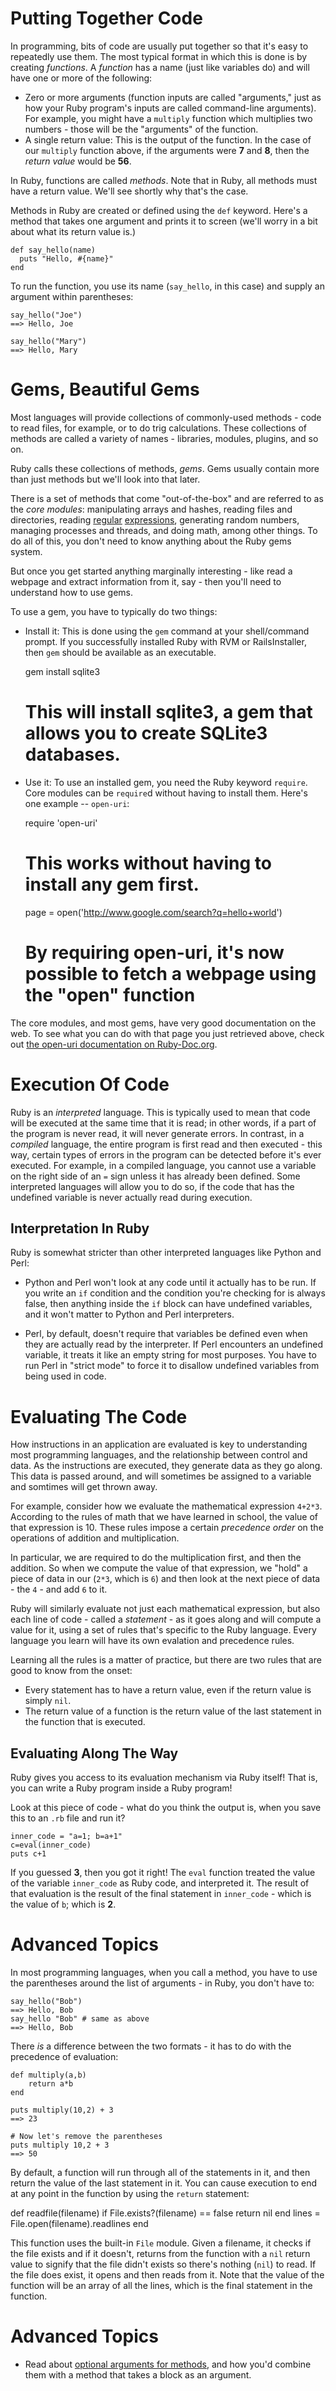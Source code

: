 # Putting Together Code

In programming, bits of code are usually put together so that it's
easy to repeatedly use them. The most typical format in which this is
done is by creating _functions_. A _function_ has a name (just like
variables do) and will have one or more of the following:

* Zero or more arguments (function inputs are called "arguments," just as how your Ruby program's inputs are called command-line arguments). For example, you might have a `multiply` function which multiplies two numbers - those will be the "arguments" of the function.
* A single return value: This is the output of the function. In the case of our `multiply` function above, if the arguments were **7** and **8**, then the _return value_ would be **56**.

In Ruby, functions are called _methods_. Note that in Ruby, all methods must have a return value. We'll see shortly why that's the case.

Methods in Ruby are created or defined using the `def` keyword. Here's a method that takes one argument and prints it to screen (we'll worry in a bit about what its return value is.)

    def say_hello(name)
      puts "Hello, #{name}"
    end

To run the function, you use its name (`say_hello`, in this case) and supply an argument within parentheses:

    say_hello("Joe")
    ==> Hello, Joe

    say_hello("Mary")
    ==> Hello, Mary

# Gems, Beautiful Gems

Most languages will provide collections of commonly-used methods - code to read files, for example, or to do trig calculations. These collections of methods are called a variety of names - libraries, modules, plugins, and so on. 

Ruby calls these collections of methods, _gems_. Gems usually contain more than just methods but we'll look into that later.

There is a set of methods that come "out-of-the-box" and are referred
to as the _core modules_: manipulating arrays and hashes, reading
files and directories, reading
[regular](http://net.tutsplus.com/tutorials/javascript-ajax/you-dont-know-anything-about-regular-expressions/)
[expressions](http://www.grymoire.com/Unix/Regular.html), generating
random numbers, managing processes and threads, and doing math, among
other things. To do all of this, you don't need to know anything about
the Ruby gems system.

But once you get started anything marginally interesting - like read a
webpage and extract information from it, say - then you'll need to
understand how to use gems.

To use a gem, you have to typically do two things:

* Install it: This is done using the `gem` command at your shell/command prompt. If you successfully installed Ruby with RVM or RailsInstaller, then `gem` should be available as an executable.

    gem install sqlite3
    # This will install sqlite3, a gem that allows you to create SQLite3 databases.

* Use it: To use an installed gem, you need the Ruby keyword `require`. Core modules can be `require`d without having to install them. Here's one example -- `open-uri`:

    require 'open-uri'
    # This works without having to install any gem first.
    page = open('http://www.google.com/search?q=hello+world')
    # By requiring open-uri, it's now possible to fetch a webpage using the "open" function

The core modules, and most gems, have very good documentation on the web. To see what you can do with that page you just retrieved above, check out [the open-uri documentation on Ruby-Doc.org](http://www.ruby-doc.org/stdlib-1.9.3/libdoc/open-uri/rdoc/OpenURI.html).

# Execution Of Code

Ruby is an _interpreted_ language. This is typically used to mean that
code will be executed at the same time that it is read; in other words, if
a part of the program is never read, it will never generate errors. In
contrast, in a _compiled_ language, the entire program is first read
and then executed - this way, certain types of errors in the program
can be detected before it's ever executed. For example, in a compiled
language, you cannot use a variable on the right side of an `=` sign
unless it has already been defined. Some interpreted languages will
allow you to do so, if the code that has the undefined variable is
never actually read during execution.

## Interpretation In Ruby

Ruby is somewhat stricter than other interpreted languages like Python and Perl:

* Python and Perl won't look at any code until it actually has to be
  run. If you write an `if` condition and the condition you're
  checking for is always false, then anything inside the `if` block can have
  undefined variables, and it won't matter to Python and Perl
  interpreters.

* Perl, by default, doesn't require that variables be defined
  even when they are actually read by the interpreter. If Perl encounters an undefined variable,
  it treats it like an empty string for most purposes. You have to run
  Perl in "strict mode" to force it to disallow undefined variables from being used in code.

# Evaluating The Code

How instructions in an application are evaluated is key to
understanding most programming languages, and the relationship between
control and data. As the instructions are executed, they generate data
as they go along. This data is passed around, and will sometimes be
assigned to a variable and somtimes will get thrown away.

For example, consider how we evaluate the mathematical expression `4+2*3`. According to the rules of math that we have learned in school, the value of that expression is 10. These rules impose a certain _precedence order_ on the operations of addition and multiplication.

In particular, we are required to do the multiplication first, and then the addition. So when we compute the value of that expression, we "hold" a piece of data in our (`2*3`, which is `6`) and then look at the next piece of data - the `4` - and add `6` to it.

Ruby will similarly evaluate not just each mathematical expression,
but also each line of code - called a _statement_ - as it goes along
and will compute a value for it, using a set of rules that's specific
to the Ruby language. Every language you learn will have its own
evalation and precedence rules.

Learning all the rules is a matter of practice, but there are two rules that are good to know from the onset:

* Every statement has to have a return value, even if the return value is simply `nil`.
* The return value of a function is the return value of the last statement in the function that is executed.

## Evaluating Along The Way

Ruby gives you access to its evaluation mechanism via Ruby itself! That is, you can write a Ruby program inside a Ruby program!

Look at this piece of code - what do you think the output is, when you save this to an `.rb` file and run it?

    inner_code = "a=1; b=a+1"
    c=eval(inner_code)
    puts c+1

If you guessed **3**, then you got it right! The `eval` function treated the value of the variable `inner_code` as Ruby code, and interpreted it. The result of that evaluation is the result of the final statement in `inner_code` - which is the value of `b`; which is **2**.

# Advanced Topics

In most programming languages, when you call a method, you have to use the parentheses around the list of arguments - in Ruby, you don't have to:

    say_hello("Bob")
    ==> Hello, Bob
    say_hello "Bob" # same as above
    ==> Hello, Bob 

There _is_ a difference between the two formats - it has to do with the precedence of evaluation:

    def multiply(a,b)
        return a*b
    end
 
    puts multiply(10,2) + 3
    ==> 23
 
    # Now let's remove the parentheses
    puts multiply 10,2 + 3
    ==> 50
 
By default, a function will run through all of the statements in it, and then return the value of the last statement in it. You can cause execution to end at any point in the function by using the `return` statement:

   def readfile(filename)
       if File.exists?(filename) == false
          return nil
       end
       lines = File.open(filename).readlines
   end

This function uses the built-in `File` module. Given a filename, it
checks if the file exists and if it doesn't, returns from the function
with a `nil` return value to signify that the file didn't exists so
there's nothing (`nil`) to read. If the file does exist, it opens and
then reads from it. Note that the value of the function will be an
array of all the lines, which is the final statement in the function.

# Advanced Topics

* Read about [optional arguments for methods](http://www.ruby-doc.org/docs/ProgrammingRuby/html/tut_methods.html), and how you'd combine them with a method that takes a block as an argument.
